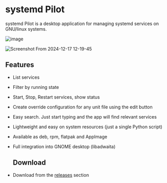# systemd Pilot

systemd Pilot is a desktop application for managing systemd services on GNU/linux systems.

![image](https://github.com/user-attachments/assets/863284ed-f0a4-43cf-bd51-756e0aed24f3)

![Screenshot From 2024-12-17 12-19-45](https://github.com/user-attachments/assets/edaf9e22-e262-4642-962c-cb4914669ba3)

## Features
- List services
- Filter by running state
- Start, Stop, Restart services, show status
- Create override configuration for any unit file using the edit button
- Easy search. Just start typing and the app will find relevant services
- Lightweight and easy on system resources (just a single Python script)
- Available as deb, rpm, flatpak and AppImage
- Full integration into GNOME desktop (libadwaita)
  
  ## Download
- Download from the [releases](https://github.com/mfat/systemd-pilot/releases) section 
